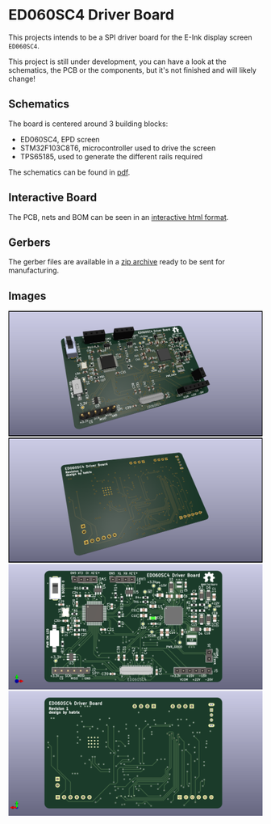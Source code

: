 # ED060SC4 Driver Board

This projects intends to be a SPI driver board for the E-Ink display screen
`ED060SC4`.

This project is still under development, you can have a look at the schematics,
the PCB or the components, but it's not finished and will likely change!

## Schematics

The board is centered around 3 building blocks:

- ED060SC4, EPD screen
- STM32F103C8T6, microcontroller used to drive the screen
- TPS65185, used to generate the different rails required

The schematics can be found in [pdf](./outputs/schematics/ED060SC4_SPI_driver_board.pdf).

## Interactive Board

The PCB, nets and BOM can be seen in an [interactive html format](http://htmlpreview.github.io/?https://raw.githubusercontent.com/Mael-Le-Garrec/ED060SC4-Driver-Board-Hardware/master/outputs/html/ibom.html).

## Gerbers

The gerber files are available in a [zip archive](./outputs/gerbers/gerbers.zip)
ready to be sent for manufacturing.

## Images

![Front View](./outputs/3d_view/front.png)
![Back View](./outputs/3d_view/back.png)
![Top View](./outputs/3d_view/top.png)
![Bottom View](./outputs/3d_view/bottom.png)
